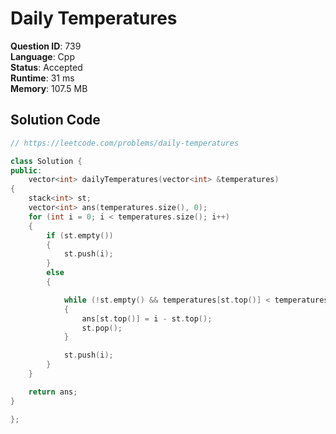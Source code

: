 # Daily Temperatures

**Question ID**: 739  
**Language**: Cpp  
**Status**: Accepted  
**Runtime**: 31 ms  
**Memory**: 107.5 MB  

## Solution Code
```cpp
// https://leetcode.com/problems/daily-temperatures

class Solution {
public:
    vector<int> dailyTemperatures(vector<int> &temperatures)
{
    stack<int> st;
    vector<int> ans(temperatures.size(), 0);
    for (int i = 0; i < temperatures.size(); i++)
    {
        if (st.empty())
        {
            st.push(i);
        }
        else
        {

            while (!st.empty() && temperatures[st.top()] < temperatures[i])
            {
                ans[st.top()] = i - st.top();
                st.pop();
            }

            st.push(i);
        }
    }

    return ans;
}

};
```
